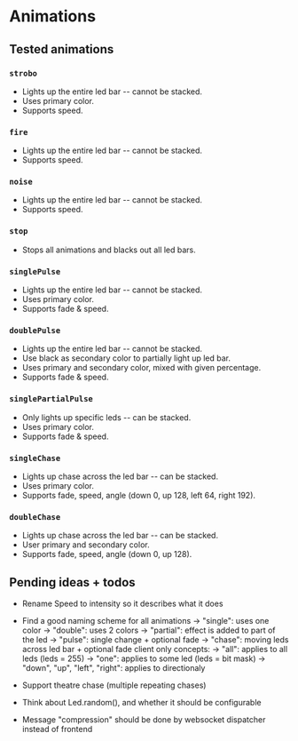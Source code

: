 # Animations

## Tested animations

### `strobo`

- Lights up the entire led bar -- cannot be stacked.
- Uses primary color.
- Supports speed.

### `fire`

- Lights up the entire led bar -- cannot be stacked.
- Supports speed.

### `noise`

- Lights up the entire led bar -- cannot be stacked.
- Supports speed.

### `stop`

- Stops all animations and blacks out all led bars.

### `singlePulse`

- Lights up the entire led bar -- cannot be stacked.
- Uses primary color.
- Supports fade & speed.

### `doublePulse`

- Lights up the entire led bar -- cannot be stacked.
- Use black as secondary color to partially light up led bar.
- Uses primary and secondary color, mixed with given percentage.
- Supports fade & speed.

### `singlePartialPulse`

- Only lights up specific leds -- can be stacked.
- Uses primary color.
- Supports fade & speed.

### `singleChase`

- Lights up chase across the led bar -- can be stacked.
- Uses primary color.
- Supports fade, speed, angle (down 0, up 128, left 64, right 192).

### `doubleChase`

- Lights up chase across the led bar -- can be stacked.
- User primary and secondary color.
- Supports fade, speed, angle (down 0, up 128).

## Pending ideas + todos

- Rename Speed to intensity so it describes what it does
- Find a good naming scheme for all animations
    -> "single": uses one color
    -> "double": uses 2 colors
    -> "partial": effect is added to part of the led
    -> "pulse": single change + optional fade
    -> "chase": moving leds across led bar + optional fade
    client only concepts:
    -> "all": applies to all leds (leds = 255)
    -> "one": applies to some led (leds = bit mask)
    -> "down", "up", "left", "right": applies to directionaly

- Support theatre chase (multiple repeating chases)
- Think about Led.random(), and whether it should be configurable
- Message "compression" should be done by websocket dispatcher instead of frontend